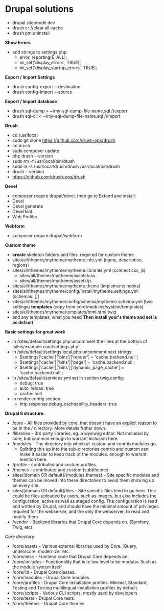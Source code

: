 # Drupal solutions

- drupal site:mode dev
- drush cr //clear all cache
- drush pm:uninstall <module>

**Show Errors**
- add strings to settings.php:
  - error_reporting(E_ALL);
  - ini_set('display_errors', TRUE);
  - ini_set('display_startup_errors', TRUE);

**Export / Import Settings**
- drush config-export --destination <folder>
- drush config-import --source <folder>

**Export / Import database**
- drush sql-dump > ~/my-sql-dump-file-name.sql //export
- drush sql-cli < ~/my-sql-dump-file-name.sql //import


**Drush**
- cd /usr/local
- sudo git clone https://github.com/drush-ops/drush
- cd drush
- sudo composer update
- php drush --version
- sudo rm -f /usr/local/bin/drush
- sudo ln -s /usr/local/drush/drush /usr/local/bin/drush
- drush --version
- https://github.com/drush-ops/drush

**Devel**
- composer require drupal/devel, then go to Extend and install:
- Devel
- Devel generate
- Devel kint
- Web Profiler

**Webform**
- composer require drupal/webform

**Custom theme**
- **create** skeleton folders and files, required for custom theme
- sites/all/themes/mytheme/mytheme.info.yml (name, description, regions)
- sites/all/themes/mytheme/mytheme.libraries.yml (connect css, js)
  - sites/all/themes/mytheme/assets/css
  - sites/all/themes/mytheme/assets/js
- sites/all/themes/mytheme/mytheme.theme (Implements hooks)
- sites/all/themes/mytheme/config/install/mytheme.settings.yml (schemas: [])
- sites/all/themes/mytheme/config/schema/mytheme.schema.yml (two settings)
**templates**
(copy from core/modules/system/templates)
- sites/all/themes/mytheme/templates/html.html.twig
- and any templates, what you need
**Then install your's theme and set is as default**

**Basic settings for great work**
- in /sites/default/settings.php uncomment the lines at the bottom of 'sites/example.com/settings.php'
- in /sites/default/settings.local.php uncomment next strings:
  - $settings['cache']['bins']['render'] = 'cache.backend.null';
  - $settings['cache']['bins']['page'] = 'cache.backend.null';
  - $settings['cache']['bins']['dynamic_page_cache'] = 'cache.backend.null';
- in /sites/default/services.yml set in section twig.config:
  - debug: true
  - auto_reload: true
  - cache: null
- in render.config section:
  - http.response.debug_cacheability_headers: true

**Drupal 8 structure:**
- /core - All files provided by core, that doesn't have an explicit reason to be in the / directory. More details futher down.
- /libraries - 3rd party libraries, eg. a wysiwyg editor. Not included by core, but common enough to warrant inclusion here.
- /modules - The directory into which all custom and contrib modules go.
  - Splitting this up into the sub-directories contrib and custom can make it easier to keep track of the modules. enough to warrant mention here.
- /profile - contributed and custom profiles.
- /themes - contributed and custom (sub)themes
- sites/[domain OR default]/{modules,themes} - Site specific modules and themes can be moved into these directories to avoid them showing up on every site.
- sites/[domain OR default]/files - Site specific files tend to go here. This could be files uploaded by users, such as images, but also includes the configuration, active as well as staged config. The configuration is read and written by Drupal, and should have the minimal amount of privileges required for the webserver, and the only the webserver, to read and modify them.
- /vendor - Backend libraries that Drupal Core depends on. (Symfony, Twig, etc)

*Core directory:*
- /core/assets - Various external libraries used by Core. jQuery, underscore, modernizer etc.
- /core/misc - Frontend code that Drupal Core depends on.
- /core/includes - Functionality that is to low level to be modular. Such as the module system itself.
- /core/lib - Drupal Core classes.
- /core/modules - Drupal Core modules.
- /core/profiles - Drupal Core installation profiles. Minimal, Standard, Testing and Testing multilingual installation profiles by default.
- /core/scripts - Various CLI scripts, mostly used by developers.
- /core/tests - Drupal Core tests.
- /core/themes - Drupal Core themes.
